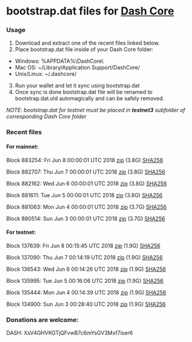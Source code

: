 # bootstrap.dat files for [Dash Core](https://www.dash.org)

### Usage

1. Download and extract one of the recent files linked below.
2. Place bootstrap.dat file inside of your Dash Core folder:
 - Windows: %APPDATA%\DashCore\
 - Mac OS: ~/Library/Application Support/DashCore/
 - Unix/Linux: ~/.dashcore/
3. Run your wallet and let it sync using bootstrap.dat
4. Once sync is done bootstrap.dat file will be renamed to bootstrap.dat.old automagically and can be safely removed.

_NOTE: bootstrap.dat for testnet must be placed in **testnet3** subfolder of corresponding Dash Core folder_

### Recent files

#### For mainnet:

Block 883254: Fri Jun  8 00:00:01 UTC 2018 [zip](https://dash-bootstrap.ams3.digitaloceanspaces.com/mainnet/2018-06-08/bootstrap.dat.zip) (3.8G) [SHA256](https://dash-bootstrap.ams3.digitaloceanspaces.com/mainnet/2018-06-08/sha256.txt)

Block 882707: Thu Jun  7 00:00:01 UTC 2018 [zip](https://dash-bootstrap.ams3.digitaloceanspaces.com/mainnet/2018-06-07/bootstrap.dat.zip) (3.8G) [SHA256](https://dash-bootstrap.ams3.digitaloceanspaces.com/mainnet/2018-06-07/sha256.txt)

Block 882162: Wed Jun  6 00:00:01 UTC 2018 [zip](https://dash-bootstrap.ams3.digitaloceanspaces.com/mainnet/2018-06-06/bootstrap.dat.zip) (3.8G) [SHA256](https://dash-bootstrap.ams3.digitaloceanspaces.com/mainnet/2018-06-06/sha256.txt)

Block 881611: Tue Jun  5 00:00:01 UTC 2018 [zip](https://dash-bootstrap.ams3.digitaloceanspaces.com/mainnet/2018-06-05/bootstrap.dat.zip) (3.8G) [SHA256](https://dash-bootstrap.ams3.digitaloceanspaces.com/mainnet/2018-06-05/sha256.txt)

Block 881063: Mon Jun  4 00:00:01 UTC 2018 [zip](https://dash-bootstrap.ams3.digitaloceanspaces.com/mainnet/2018-06-04/bootstrap.dat.zip) (3.7G) [SHA256](https://dash-bootstrap.ams3.digitaloceanspaces.com/mainnet/2018-06-04/sha256.txt)

Block 880514: Sun Jun  3 00:00:01 UTC 2018 [zip](https://dash-bootstrap.ams3.digitaloceanspaces.com/mainnet/2018-06-03/bootstrap.dat.zip) (3.7G) [SHA256](https://dash-bootstrap.ams3.digitaloceanspaces.com/mainnet/2018-06-03/sha256.txt)


#### For testnet:

Block 137639: Fri Jun  8 00:15:45 UTC 2018 [zip](https://dash-bootstrap.ams3.digitaloceanspaces.com/testnet/2018-06-08/bootstrap.dat.zip) (1.9G) [SHA256](https://dash-bootstrap.ams3.digitaloceanspaces.com/testnet/2018-06-08/sha256.txt)

Block 137090: Thu Jun  7 00:14:19 UTC 2018 [zip](https://dash-bootstrap.ams3.digitaloceanspaces.com/testnet/2018-06-07/bootstrap.dat.zip) (1.9G) [SHA256](https://dash-bootstrap.ams3.digitaloceanspaces.com/testnet/2018-06-07/sha256.txt)

Block 136543: Wed Jun  6 00:14:26 UTC 2018 [zip](https://dash-bootstrap.ams3.digitaloceanspaces.com/testnet/2018-06-06/bootstrap.dat.zip) (1.9G) [SHA256](https://dash-bootstrap.ams3.digitaloceanspaces.com/testnet/2018-06-06/sha256.txt)

Block 135995: Tue Jun  5 00:16:06 UTC 2018 [zip](https://dash-bootstrap.ams3.digitaloceanspaces.com/testnet/2018-06-05/bootstrap.dat.zip) (1.9G) [SHA256](https://dash-bootstrap.ams3.digitaloceanspaces.com/testnet/2018-06-05/sha256.txt)

Block 135444: Mon Jun  4 00:14:39 UTC 2018 [zip](https://dash-bootstrap.ams3.digitaloceanspaces.com/testnet/2018-06-04/bootstrap.dat.zip) (1.9G) [SHA256](https://dash-bootstrap.ams3.digitaloceanspaces.com/testnet/2018-06-04/sha256.txt)

Block 134900: Sun Jun  3 00:28:40 UTC 2018 [zip](https://dash-bootstrap.ams3.digitaloceanspaces.com/testnet/2018-06-03/bootstrap.dat.zip) (1.9G) [SHA256](https://dash-bootstrap.ams3.digitaloceanspaces.com/testnet/2018-06-03/sha256.txt)


### Donations are welcome:

DASH: XsV4GHVKGTjQFvwB7c6mYsGV3Mxf7iser6
